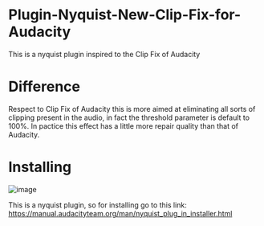 # Plugin-Nyquist-New-Clip-Fix-for-Audacity
This is a nyquist plugin inspired to the Clip Fix of Audacity
# Difference
Respect to Clip Fix of Audacity this is more aimed at eliminating all sorts of clipping present in the audio, in fact the threshold parameter is default to 100%. In pactice this effect has a little more repair quality than that of Audacity.
# Installing
![image](https://github.com/user-attachments/assets/b751875b-1af7-475d-bf41-5ed5db27b678)

This is a nyquist plugin, so for installing go to this link: https://manual.audacityteam.org/man/nyquist_plug_in_installer.html

